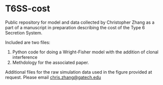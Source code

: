 # T6SS-cost
Public repository for model and data collected by Christopher Zhang as a part of a manuscript in preparation describing the cost of the Type 6 Secretion System. 

Included are two files: 

1. Python code for doing a Wright-Fisher model with the addition of clonal interference
2. Methdology for the associated paper. 

Additional files for the raw simulation data used in the figure provided at request. Please email chris.zhang@gatech.edu
